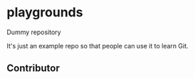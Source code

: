 # playgrounds
Dummy repository

It's just an example repo so that people can use it to learn Git.

## Contributor
